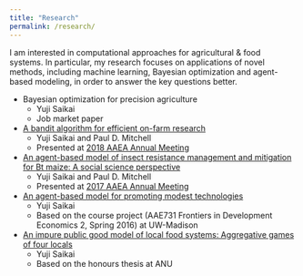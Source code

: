 ```yaml
---
title: "Research"
permalink: /research/
---
```


I am interested in computational approaches for agricultural & food systems. In particular, my research focuses on applications of novel methods, including machine learning, Bayesian optimization and agent-based modeling, in order to answer the key questions better.

* Bayesian optimization for precision agriculture
  - Yuji Saikai
  - Job market paper
* [A bandit algorithm for efficient on-farm research](https://github.com/ysaikai/MABPS)
  - Yuji Saikai and Paul D. Mitchell
  - Presented at [2018 AAEA Annual Meeting](https://www.aaea.org/meetings/2018-aaea-annual-meeting)
* [An agent-based model of insect resistance management and mitigation for Bt maize: A social science perspective](https://github.com/ysaikai/BTABM)
  - Yuji Saikai and Paul D. Mitchell
  - Presented at [2017 AAEA Annual Meeting](https://www.aaea.org/meetings/2017-aaea-annual-meeting)
* [An agent-based model for promoting modest technologies](https://github.com/ysaikai/TechAdoption)
  - Yuji Saikai
  - Based on the course project (AAE731 Frontiers in Development Economics 2, Spring 2016) at UW-Madison
* [An impure public good model of local food systems: Aggregative games of four locals](https://github.com/ysaikai/LFSGames)
  - Yuji Saikai
  - Based on the honours thesis at ANU
